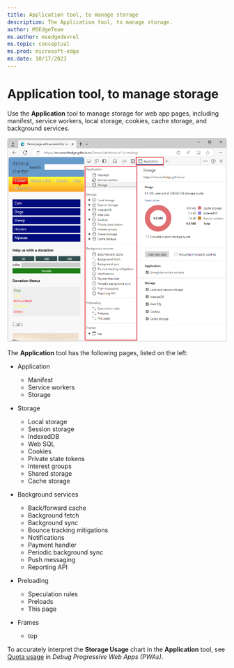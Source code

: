 ```yaml
---
title: Application tool, to manage storage
description: The Application tool, to manage storage.
author: MSEdgeTeam
ms.author: msedgedevrel
ms.topic: conceptual
ms.prod: microsoft-edge
ms.date: 10/17/2023
---
```

# Application tool, to manage storage

Use the **Application** tool to manage storage for web app pages, including manifest, service workers, local storage, cookies, cache storage, and background services.

![The Application tool](./application-tool-images/application-tool.png)

The **Application** tool has the following pages, listed on the left:

* Application
   * Manifest
   * Service workers
   * Storage

* Storage
   * Local storage
   * Session storage
   * IndexedDB
   * Web SQL
   * Cookies
   * Private state tokens
   * Interest groups
   * Shared storage
   * Cache storage

* Background services
   * Back/forward cache
   * Background fetch
   * Background sync
   * Bounce tracking mitigations
   * Notifications
   * Payment handler
   * Periodic background sync
   * Push messaging
   * Reporting API

* Preloading
   * Speculation rules
   * Preloads
   * This page

* Frames 
   * top

To accurately interpret the **Storage Usage** chart in the **Application** tool, see [Quota usage](../progressive-web-apps/index.md#quota-usage) in _Debug Progressive Web Apps (PWAs)_.


<!-- ====================================================================== -->
<!--
## See also
-->
